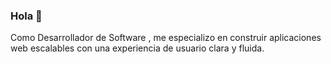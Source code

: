 ### Hola 👋

Como Desarrollador de Software , me especializo en construir aplicaciones web escalables con una experiencia de usuario clara y fluida.



